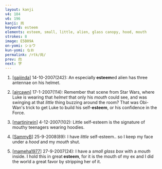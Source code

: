 ```yaml
---
layout: kanji
v4: 184
v6: 196
kanji: 尚
keyword: esteem
elements: esteem, small, little, alien, glass canopy, hood, mouth
strokes: 8
image: E5B09A
on-yomi: ショウ
kun-yomi: なお
permalink: /rtk/尚/
prev: 向
next: 字
---
```


1) [<a href="http://kanji.koohii.com/profile/gaijinda">gaijinda</a>] 14-10-2007(242): An especially<strong> esteem</strong>ed alien has three antennae on his helmet.

2) [<a href="http://kanji.koohii.com/profile/aircawn">aircawn</a>] 17-1-2007(114): Remember that scene from Star Wars, where Luke is wearing that <em>helmet</em> that only his <em>mouth</em> could see, and was swinging at that <em>little</em> thing buzzing around the room? That was Obi-Wan&#039;s trick to get Luke to build his self-<strong>esteem</strong>, or his confidence in the Force.

3) [<a href="http://kanji.koohii.com/profile/martinirwin">martinirwin</a>] 4-12-2007(102): Little self-esteem is the signature of mouthy teenagers wearing hoodies.

4) [<a href="http://kanji.koohii.com/profile/SammyB">SammyB</a>] 25-9-2008(89): I have <em>little</em> self-esteem.. so I keep my face under a <em>hood</em> and my <em>mouth</em> shut.

5) [<a href="http://kanji.koohii.com/profile/mameha1977">mameha1977</a>] 27-9-2007(24): I have a <em>small glass box</em> with a <em>mouth</em> inside. I hold this in great<strong> esteem</strong>, for it is the mouth of my ex and I did the world a great favor by stripping her of it.

